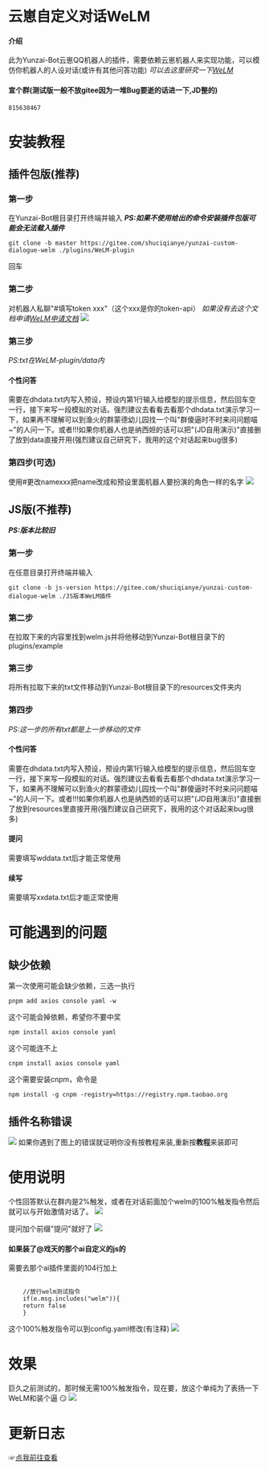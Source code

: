 # 云崽自定义对话WeLM

#### 介绍
此为Yunzai-Bot云崽QQ机器人的插件，需要依赖云崽机器人来实现功能，可以模仿你机器人的人设对话(或许有其他问答功能) _可以去这里研究一下[WeLM](https://welm.weixin.qq.com/docs/api/)_

#### 宣个群(测试版一般不放gitee因为一堆Bug要逝的话进一下,JD整的)
~~~
815638467
~~~

# 安装教程

## 插件包版(推荐)
### 第一步
在Yunzai-Bot根目录打开终端并输入   **_PS:如果不使用给出的命令安装插件包版可能会无法载入插件_**

```
git clone -b master https://gitee.com/shuciqianye/yunzai-custom-dialogue-welm ./plugins/WeLM-plugin
```
回车
### 第二步
对机器人私聊"#填写token xxx"（这个xxx是你的token-api） _如果没有去这个文档申请[WeLM申请文档](https://docs.qq.com/form/page/DUW1YVVJNbHpzV2No#/fill-detail)_ 
![](resources/README/tianxieyanshi.jpg)
### 第三步
_PS:txt在WeLM-plugin/data内_
#### 个性问答
需要在dhdata.txt内写入预设，预设内第1行输入给模型的提示信息，然后回车空一行，接下来写一段模拟的对话。强烈建议去看看去看那个dhdata.txt演示学习一下，如果再不理解可以到渔火的群蒙德幼儿园找一个叫"群傻逼时不时来问问题喵~"的人问一下。或者!!!如果你机器人也是纳西妲的话可以把"(JD自用演示)"直接删了放到data直接开用(强烈建议自己研究下，我用的这个对话起来bug很多)
### 第四步(可选)
使用#更改namexxx把name改成和预设里面机器人要扮演的角色一样的名字
![](resources/README/genggainame.jpg)

## JS版(不推荐)
 _**PS:版本比较旧**_
### 第一步
在任意目录打开终端并输入

```
git clone -b js-version https://gitee.com/shuciqianye/yunzai-custom-dialogue-welm ./JS版本WeLM插件
```
### 第二步
在拉取下来的内容里找到welm.js并将他移动到Yunzai-Bot根目录下的plugins/example
### 第三步
将所有拉取下来的txt文件移动到Yunzai-Bot根目录下的resources文件夹内
### 第四步
_PS:这一步的所有txt都是上一步移动的文件_
#### 个性问答
需要在dhdata.txt内写入预设，预设内第1行输入给模型的提示信息，然后回车空一行，接下来写一段模拟的对话。强烈建议去看看去看那个dhdata.txt演示学习一下，如果再不理解可以到渔火的群蒙德幼儿园找一个叫"群傻逼时不时来问问题喵~"的人问一下。或者!!!如果你机器人也是纳西妲的话可以把"(JD自用演示)"直接删了放到resources里直接开用(强烈建议自己研究下，我用的这个对话起来bug很多)
#### 提问
需要填写wddata.txt后才能正常使用
#### 续写
需要填写xxdata.txt后才能正常使用

# 可能遇到的问题

## 缺少依赖
第一次使用可能会缺少依赖，三选一执行

```
pnpm add axios console yaml -w
```
这个可能会掉依赖，希望你不要中奖

```
npm install axios console yaml
```
这个可能连不上

```
cnpm install axios console yaml
```
这个需要安装cnpm，命令是

```
npm install -g cnpm -registry=https://registry.npm.taobao.org
```

## 插件名称错误
![](resources/README/chajianmingcuowu.png)
如果你遇到了图上的错误就证明你没有按教程来装,重新按**教程**来装即可

# 使用说明
个性回答默认在群内是2%触发，或者在对话前面加个welm的100%触发指令然后就可以与开始激情对话了。
![](resources/README/gexinghuida.jpg)

提问加个前缀"提问"就好了
![](resources/README/tiwen.png)

#### 如果装了@戏天的那个ai自定义的js的
需要去那个ai插件里面的104行加上

```

    //放行welm测试指令
    if(e.msg.includes("welm")){
	return false
    }
```
这个100%触发指令可以到config.yaml修改(有注释)
![](resources/README/100%25chufa.jpg)

# 效果
巨久之前测试的，那时候无需100%触发指令，现在要，放这个单纯为了表扬一下WeLM和装个逼 :smirk: 
![](resources/README/biaoyangwelm.png)

# 更新日志
☞[点我前往查看](./CHANGELOG.md)